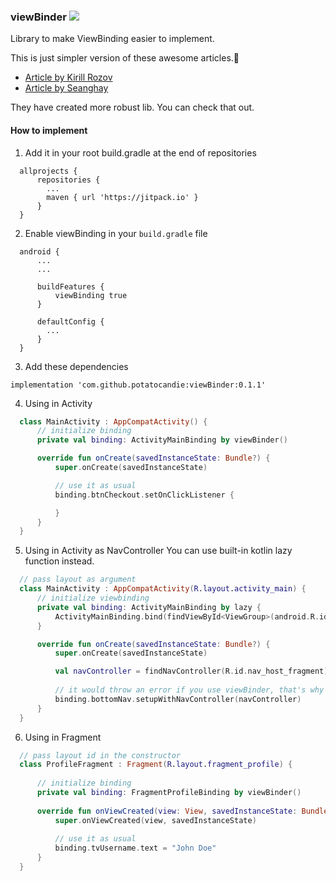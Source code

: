 ### viewBinder [![](https://jitpack.io/v/potatocandie/viewBinder.svg)](https://jitpack.io/#potatocandie/viewBinder)
Library to make ViewBinding easier to implement.

This is just simpler version of these awesome articles.💙
- [Article by Kirill Rozov](https://proandroiddev.com/make-android-view-binding-great-with-kotlin-b71dd9c87719)
- [Article by Seanghay](https://proandroiddev.com/viewbinding-with-kotlin-property-delegate-c907682e24c9)

They have created more robust lib. You can check that out.

#### How to implement
1. Add it in your root build.gradle at the end of repositories
```
  allprojects {
      repositories {
        ...
        maven { url 'https://jitpack.io' }
      }
  }
```
2. Enable viewBinding in your `build.gradle` file
```
  android {
      ...
      ...

      buildFeatures {
          viewBinding true
      }

      defaultConfig {
        ...
      }
  }
```
3. Add these dependencies
```
implementation 'com.github.potatocandie:viewBinder:0.1.1'
```
4. Using in Activity
```kotlin
  class MainActivity : AppCompatActivity() {
      // initialize binding
      private val binding: ActivityMainBinding by viewBinder()

      override fun onCreate(savedInstanceState: Bundle?) {
          super.onCreate(savedInstanceState)

          // use it as usual
          binding.btnCheckout.setOnClickListener {

          }
      }
  }
 ```
5. Using in Activity as NavController 
You can use built-in kotlin lazy function instead.
```kotlin
  // pass layout as argument
  class MainActivity : AppCompatActivity(R.layout.activity_main) {
      // initialize viewbinding
      private val binding: ActivityMainBinding by lazy {
          ActivityMainBinding.bind(findViewById<ViewGroup>(android.R.id.content)[0])
      }

      override fun onCreate(savedInstanceState: Bundle?) {
          super.onCreate(savedInstanceState)

          val navController = findNavController(R.id.nav_host_fragment)
          
          // it would throw an error if you use viewBinder, that's why I recommend you to use built-in lazy function instead.
          binding.bottomNav.setupWithNavController(navController)
      }
  }
 ```

6. Using in Fragment
```kotlin
  // pass layout id in the constructor
  class ProfileFragment : Fragment(R.layout.fragment_profile) {
  
      // initialize binding
      private val binding: FragmentProfileBinding by viewBinder()
     
      override fun onViewCreated(view: View, savedInstanceState: Bundle?) {
          super.onViewCreated(view, savedInstanceState)
          
          // use it as usual
          binding.tvUsername.text = "John Doe"
      }
  }
```

